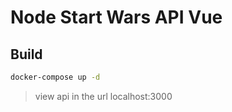 # Node Start Wars API Vue


## Build

```bash
docker-compose up -d
```

> view api in the url localhost:3000
